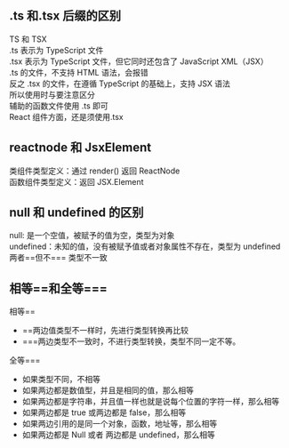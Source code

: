 ## .ts 和.tsx 后缀的区别

TS 和 TSX  
.ts 表示为 TypeScript 文件  
.tsx 表示为 TypeScript 文件，但它同时还包含了 JavaScript XML（JSX）  
.ts 的文件，不支持 HTML 语法，会报错  
反之 .tsx 的文件，在遵循 TypeScript 的基础上，支持 JSX 语法  
所以使用时与要注意区分  
辅助的函数文件使用 .ts 即可  
React 组件方面，还是须使用.tsx

## reactnode 和 JsxElement

类组件类型定义：通过 render() 返回 ReactNode  
函数组件类型定义：返回 JSX.Element

## null 和 undefined 的区别

null: 是一个空值，被赋予的值为空，类型为对象  
undefined：未知的值，没有被赋予值或者对象属性不存在，类型为 undefined  
两者==但不=== 类型不一致

## 相等==和全等===

相等==

-   ==两边值类型不一样时，先进行类型转换再比较
-   ===两边类型不一致时，不进行类型转换，类型不同一定不等。

全等===

-   如果类型不同，不相等
-   如果两边都是数值型，并且是相同的值，那么相等
-   如果两边都是字符串，并且值一样也就是说每个位置的字符一样，那么相等
-   如果两边都是 true 或两边都是 false，那么相等
-   如果两边引用的是同一个对象，函数，地址等，那么相等
-   如果两边都是 Null 或者 两边都是 undefined，那么相等
